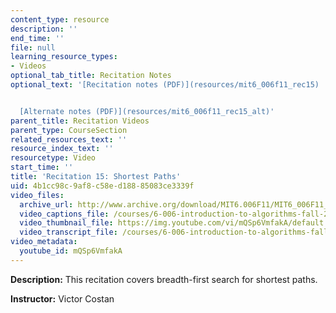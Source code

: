```yaml
---
content_type: resource
description: ''
end_time: ''
file: null
learning_resource_types:
- Videos
optional_tab_title: Recitation Notes
optional_text: '[Recitation notes (PDF)](resources/mit6_006f11_rec15)


  [Alternate notes (PDF)](resources/mit6_006f11_rec15_alt)'
parent_title: Recitation Videos
parent_type: CourseSection
related_resources_text: ''
resource_index_text: ''
resourcetype: Video
start_time: ''
title: 'Recitation 15: Shortest Paths'
uid: 4b1cc98c-9af8-c58e-d188-85083ce3339f
video_files:
  archive_url: http://www.archive.org/download/MIT6.006F11/MIT6_006F11_rec15_300k.mp4
  video_captions_file: /courses/6-006-introduction-to-algorithms-fall-2011/b493fe0338ef5f0c822f99697d2caf84_mQSp6VmfakA.vtt
  video_thumbnail_file: https://img.youtube.com/vi/mQSp6VmfakA/default.jpg
  video_transcript_file: /courses/6-006-introduction-to-algorithms-fall-2011/65ab2fdceb76d6dd1fa1a0f205f2d926_mQSp6VmfakA.pdf
video_metadata:
  youtube_id: mQSp6VmfakA
---
```


**Description:** This recitation covers breadth-first search for shortest paths.

**Instructor:** Victor Costan